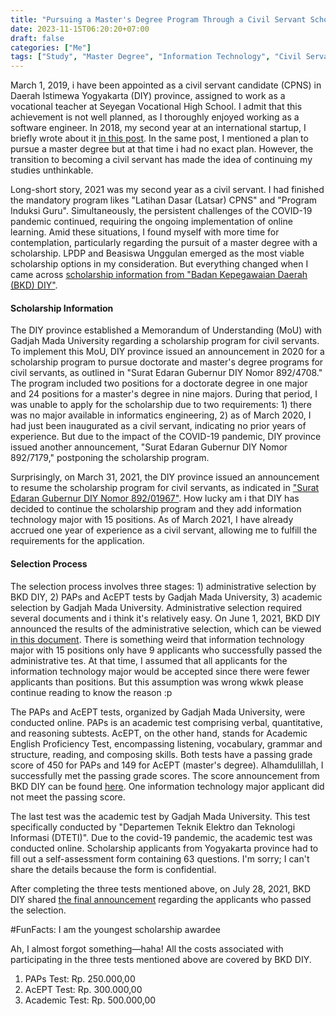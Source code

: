 ```yaml
---
title: "Pursuing a Master's Degree Program Through a Civil Servant Scholarship"
date: 2023-11-15T06:20:20+07:00
draft: false
categories: ["Me"]
tags: ["Study", "Master Degree", "Information Technology", "Civil Servant"]
---
```

March 1, 2019, i have been appointed as a civil servant candidate (CPNS) in Daerah Istimewa Yogyakarta (DIY) province, assigned to work as a vocational teacher at Seyegan Vocational High School. I admit that this achievement is not well planned, as I thoroughly enjoyed working as a software engineer. In 2018, my second year at an international startup, I briefly wrote about it [in this post](https://herusetiawan.id/posts/capaian-2017-dan-target-2018/). In the same post, I mentioned a plan to pursue a master degree but at that time i had no exact plan. However, the transition to becoming a civil servant has made the idea of continuing my studies unthinkable.

Long-short story, 2021 was my second year as a civil servant. I had finished the mandatory program likes "Latihan Dasar (Latsar) CPNS" and "Program Induksi Guru".  Simultaneously, the persistent challenges of the COVID-19 pandemic continued, requiring the ongoing implementation of online learning. Amid these situations, I found myself with more time for contemplation, particularly regarding the pursuit of a master degree with a scholarship. LPDP and Beasiswa Unggulan emerged as the most viable scholarship options in my consideration. But everything changed when I came across [scholarship information from "Badan Kepegawaian Daerah (BKD) DIY"](https://drive.google.com/file/d/11np-0l1l0PfpLV3FAeQSBCpW3sqLp0C0/view?usp=sharing).

#### Scholarship Information
The DIY province established a Memorandum of Understanding (MoU) with Gadjah Mada University regarding a scholarship program for civil servants. To implement this MoU, DIY province issued an announcement in 2020 for a scholarship program to pursue doctorate and master's degree programs for civil servants, as outlined in "Surat Edaran Gubernur DIY Nomor 892/4708." The program included two positions for a doctorate degree in one major and 24 positions for a master's degree in nine majors. During that period, I was unable to apply for the scholarship due to two requirements: 1) there was no major available in informatics engineering, 2) as of March 2020, I had just been inaugurated as a civil servant, indicating no prior years of experience. But due to the impact of the COVID-19 pandemic, DIY province issued another announcement, "Surat Edaran Gubernur DIY Nomor 892/7179," postponing the scholarship program. 

Surprisingly, on March 31, 2021, the DIY province issued an announcement to resume the scholarship program for civil servants, as indicated in  ["Surat Edaran Gubernur DIY Nomor 892/01967"](https://drive.google.com/file/d/11np-0l1l0PfpLV3FAeQSBCpW3sqLp0C0/view?usp=sharing). How lucky am i that DIY has decided to continue the scholarship program and they add information technology major with 15 positions. As of March 2021, I have already accrued one year of experience as a civil servant, allowing me to fulfill the requirements for the application.

#### Selection Process
The selection process involves three stages: 1) administrative selection by BKD DIY, 2) PAPs and AcEPT tests by Gadjah Mada University, 3) academic selection by Gadjah Mada University. Administrative selection required several documents and i think it's relatively easy. On June 1, 2021, BKD DIY announced the results of the administrative selection, which can be viewed [in this document](https://drive.google.com/file/d/1aWiH5bUAJB559CWZvGcFSrsdm3oFQpQE/view?usp=sharing). There is something weird that information technology major with 15 positions only have 9 applicants who successfully passed the administrative tes. At that time, I assumed that all applicants for the information technology major would be accepted since there were fewer applicants than positions. But this assumption was wrong wkwk please continue reading to know the reason :p

The PAPs and AcEPT tests, organized by Gadjah Mada University, were conducted online. PAPs is an academic test comprising verbal, quantitative, and reasoning subtests. AcEPT, on the other hand, stands for Academic English Proficiency Test, encompassing listening, vocabulary, grammar and structure, reading, and composing skills. Both tests have a passing grade score of 450 for PAPs and 149 for AcEPT (master's degree). Alhamdulillah, I successfully met the passing grade scores. The score announcement from BKD DIY can be found [here](https://drive.google.com/file/d/15kdW_LB3PR5zdVcwM-ePpY9kd-fFnosK/view?usp=sharing). One information technology major applicant did not meet the passing score.

The last test was the academic test by Gadjah Mada University. This test specifically conducted by "Departemen Teknik Elektro dan Teknologi Informasi (DTETI)".  Due to the covid-19 pandemic, the academic test was conducted online. Scholarship applicants from Yogyakarta province had to fill out a self-assessment form containing 63 questions. I'm sorry; I can't share the details because the form is confidential.

After completing the three tests mentioned above, on July 28, 2021, BKD DIY shared [the final announcement](https://drive.google.com/file/d/1-e6khyld9oCPHQkZbe1vd3v_TYYdtAx7/view?usp=sharing) regarding the applicants who passed the selection.

#FunFacts: I am the youngest scholarship awardee

Ah, I almost forgot something—haha! All the costs associated with participating in the three tests mentioned above are covered by BKD DIY.
<ol>
	<li>PAPs Test: Rp. 250.000,00</li>
	<li>AcEPT Test: Rp. 300.000,00</li>
	<li>Academic Test: Rp. 500.000,00</li>
<ol>
